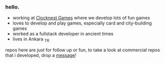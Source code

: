 ### hello.

  - working at [Clocknest Games](https://github.com/clocknest-games) where we develop lots of fun games
  - loves to develop and play games, especially card and city-building games
  - worked as a fullstack developer in ancient times
  - lives in Ankara <sub>TR</sub>

repos here are just for follow up or fun, to take a look at commercial repos that i developed, drop a [message](bugrahandemir@gmail.com)!

<!--
**bugdem/bugdem** is a ✨ _special_ ✨ repository because its `README.md` (this file) appears on your GitHub profile.

Here are some ideas to get you started:

- 🔭 I’m currently working on ...
- 🌱 I’m currently learning ...
- 👯 I’m looking to collaborate on ...
- 🤔 I’m looking for help with ...
- 💬 Ask me about ...
- 📫 How to reach me: ...
- 😄 Pronouns: ...
- ⚡ Fun fact: ...
-->
